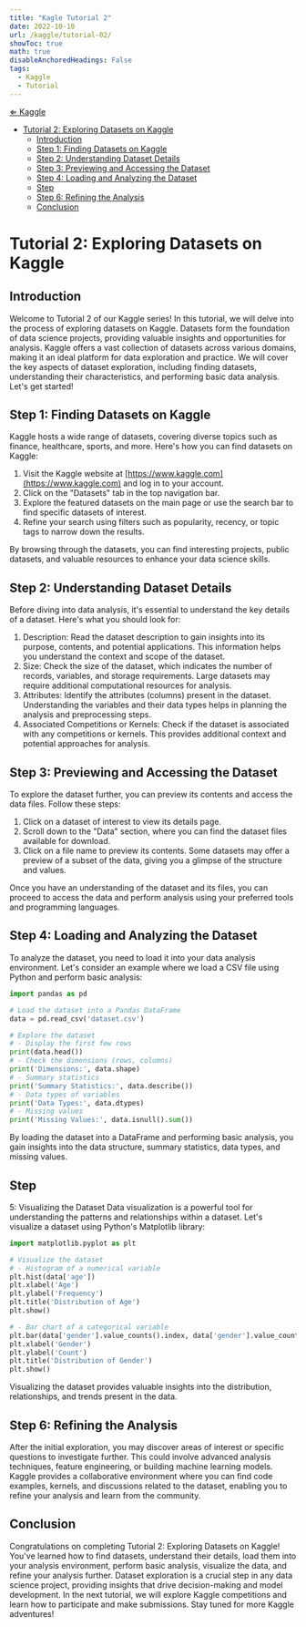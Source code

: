```yaml
---
title: "Kagle Tutorial 2"
date: 2022-10-10
url: /kaggle/tutorial-02/
showToc: true
math: true
disableAnchoredHeadings: False
tags:
  - Kaggle
  - Tutorial
---
```

[&lArr; Kaggle](/kaggle/)

- [Tutorial 2: Exploring Datasets on Kaggle](#tutorial-2-exploring-datasets-on-kaggle)
  - [Introduction](#introduction)
  - [Step 1: Finding Datasets on Kaggle](#step-1-finding-datasets-on-kaggle)
  - [Step 2: Understanding Dataset Details](#step-2-understanding-dataset-details)
  - [Step 3: Previewing and Accessing the Dataset](#step-3-previewing-and-accessing-the-dataset)
  - [Step 4: Loading and Analyzing the Dataset](#step-4-loading-and-analyzing-the-dataset)
  - [Step](#step)
  - [Step 6: Refining the Analysis](#step-6-refining-the-analysis)
  - [Conclusion](#conclusion)


# Tutorial 2: Exploring Datasets on Kaggle

## Introduction
Welcome to Tutorial 2 of our Kaggle series! In this tutorial, we will delve into the process of exploring datasets on Kaggle. Datasets form the foundation of data science projects, providing valuable insights and opportunities for analysis. Kaggle offers a vast collection of datasets across various domains, making it an ideal platform for data exploration and practice. We will cover the key aspects of dataset exploration, including finding datasets, understanding their characteristics, and performing basic data analysis. Let's get started!

## Step 1: Finding Datasets on Kaggle
Kaggle hosts a wide range of datasets, covering diverse topics such as finance, healthcare, sports, and more. Here's how you can find datasets on Kaggle:

1. Visit the Kaggle website at [https://www.kaggle.com](https://www.kaggle.com) and log in to your account.
2. Click on the "Datasets" tab in the top navigation bar.
3. Explore the featured datasets on the main page or use the search bar to find specific datasets of interest.
4. Refine your search using filters such as popularity, recency, or topic tags to narrow down the results.

By browsing through the datasets, you can find interesting projects, public datasets, and valuable resources to enhance your data science skills.

## Step 2: Understanding Dataset Details
Before diving into data analysis, it's essential to understand the key details of a dataset. Here's what you should look for:

1. Description: Read the dataset description to gain insights into its purpose, contents, and potential applications. This information helps you understand the context and scope of the dataset.
2. Size: Check the size of the dataset, which indicates the number of records, variables, and storage requirements. Large datasets may require additional computational resources for analysis.
3. Attributes: Identify the attributes (columns) present in the dataset. Understanding the variables and their data types helps in planning the analysis and preprocessing steps.
4. Associated Competitions or Kernels: Check if the dataset is associated with any competitions or kernels. This provides additional context and potential approaches for analysis.

## Step 3: Previewing and Accessing the Dataset
To explore the dataset further, you can preview its contents and access the data files. Follow these steps:

1. Click on a dataset of interest to view its details page.
2. Scroll down to the "Data" section, where you can find the dataset files available for download.
3. Click on a file name to preview its contents. Some datasets may offer a preview of a subset of the data, giving you a glimpse of the structure and values.

Once you have an understanding of the dataset and its files, you can proceed to access the data and perform analysis using your preferred tools and programming languages.

## Step 4: Loading and Analyzing the Dataset
To analyze the dataset, you need to load it into your data analysis environment. Let's consider an example where we load a CSV file using Python and perform basic analysis:

```python
import pandas as pd

# Load the dataset into a Pandas DataFrame
data = pd.read_csv('dataset.csv')

# Explore the dataset
# - Display the first few rows
print(data.head())
# - Check the dimensions (rows, columns)
print('Dimensions:', data.shape)
# - Summary statistics
print('Summary Statistics:', data.describe())
# - Data types of variables
print('Data Types:', data.dtypes)
# - Missing values
print('Missing Values:', data.isnull().sum())
```

By loading the dataset into a DataFrame and performing basic analysis, you gain insights into the data structure, summary statistics, data types, and missing values.

## Step 

5: Visualizing the Dataset
Data visualization is a powerful tool for understanding the patterns and relationships within a dataset. Let's visualize a dataset using Python's Matplotlib library:

```python
import matplotlib.pyplot as plt

# Visualize the dataset
# - Histogram of a numerical variable
plt.hist(data['age'])
plt.xlabel('Age')
plt.ylabel('Frequency')
plt.title('Distribution of Age')
plt.show()

# - Bar chart of a categorical variable
plt.bar(data['gender'].value_counts().index, data['gender'].value_counts().values)
plt.xlabel('Gender')
plt.ylabel('Count')
plt.title('Distribution of Gender')
plt.show()
```

Visualizing the dataset provides valuable insights into the distribution, relationships, and trends present in the data.

## Step 6: Refining the Analysis
After the initial exploration, you may discover areas of interest or specific questions to investigate further. This could involve advanced analysis techniques, feature engineering, or building machine learning models. Kaggle provides a collaborative environment where you can find code examples, kernels, and discussions related to the dataset, enabling you to refine your analysis and learn from the community.

## Conclusion
Congratulations on completing Tutorial 2: Exploring Datasets on Kaggle! You've learned how to find datasets, understand their details, load them into your analysis environment, perform basic analysis, visualize the data, and refine your analysis further. Dataset exploration is a crucial step in any data science project, providing insights that drive decision-making and model development. In the next tutorial, we will explore Kaggle competitions and learn how to participate and make submissions. Stay tuned for more Kaggle adventures!
